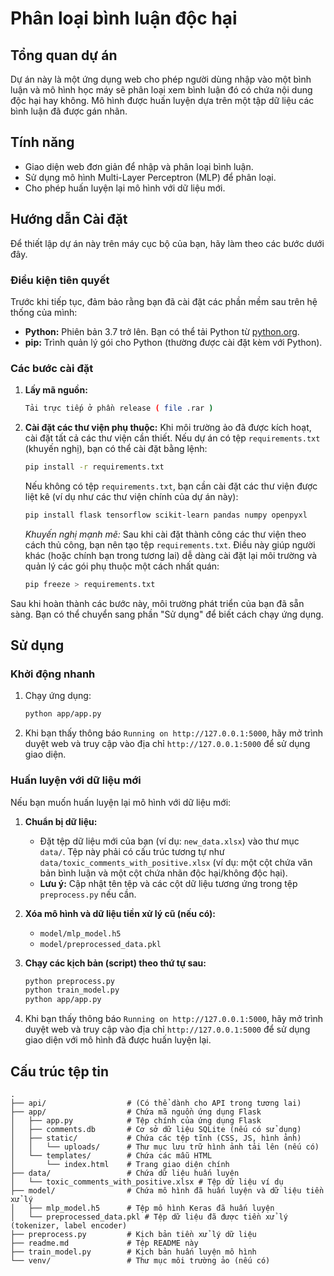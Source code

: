 # Phân loại bình luận độc hại

## Tổng quan dự án

Dự án này là một ứng dụng web cho phép người dùng nhập vào một bình luận và mô hình học máy sẽ phân loại xem bình luận đó có chứa nội dung độc hại hay không. Mô hình được huấn luyện dựa trên một tập dữ liệu các bình luận đã được gán nhãn.

## Tính năng

*   Giao diện web đơn giản để nhập và phân loại bình luận.
*   Sử dụng mô hình Multi-Layer Perceptron (MLP) để phân loại.
*   Cho phép huấn luyện lại mô hình với dữ liệu mới.

## Hướng dẫn Cài đặt

Để thiết lập dự án này trên máy cục bộ của bạn, hãy làm theo các bước dưới đây.

### Điều kiện tiên quyết
Trước khi tiếp tục, đảm bảo rằng bạn đã cài đặt các phần mềm sau trên hệ thống của mình:
*   **Python:** Phiên bản 3.7 trở lên. Bạn có thể tải Python từ [python.org](https://www.python.org/).
*   **pip:** Trình quản lý gói cho Python (thường được cài đặt kèm với Python).

### Các bước cài đặt

1.  **Lấy mã nguồn:**
    ```bash
    Tải trực tiếp ở phần release ( file .rar )
    ```

3.  **Cài đặt các thư viện phụ thuộc:**
    Khi môi trường ảo đã được kích hoạt, cài đặt tất cả các thư viện cần thiết.
    Nếu dự án có tệp `requirements.txt` (khuyến nghị), bạn có thể cài đặt bằng lệnh:
    ```bash
    pip install -r requirements.txt
    ```
    Nếu không có tệp `requirements.txt`, bạn cần cài đặt các thư viện được liệt kê (ví dụ như các thư viện chính của dự án này):
    ```bash
    pip install flask tensorflow scikit-learn pandas numpy openpyxl
    ```
    *Khuyến nghị mạnh mẽ:* Sau khi cài đặt thành công các thư viện theo cách thủ công, bạn nên tạo tệp `requirements.txt`. Điều này giúp người khác (hoặc chính bạn trong tương lai) dễ dàng cài đặt lại môi trường và quản lý các gói phụ thuộc một cách nhất quán:
    ```bash
    pip freeze > requirements.txt
    ```

Sau khi hoàn thành các bước này, môi trường phát triển của bạn đã sẵn sàng. Bạn có thể chuyển sang phần "Sử dụng" để biết cách chạy ứng dụng.

## Sử dụng

### Khởi động nhanh

1.  Chạy ứng dụng:
    ```bash
    python app/app.py
    ```
2.  Khi bạn thấy thông báo `Running on http://127.0.0.1:5000`, hãy mở trình duyệt web và truy cập vào địa chỉ `http://127.0.0.1:5000` để sử dụng giao diện.

### Huấn luyện với dữ liệu mới

Nếu bạn muốn huấn luyện lại mô hình với dữ liệu mới:

1.  **Chuẩn bị dữ liệu:**
    *   Đặt tệp dữ liệu mới của bạn (ví dụ: `new_data.xlsx`) vào thư mục `data/`. Tệp này phải có cấu trúc tương tự như `data/toxic_comments_with_positive.xlsx` (ví dụ: một cột chứa văn bản bình luận và một cột chứa nhãn độc hại/không độc hại).
    *   **Lưu ý:** Cập nhật tên tệp và các cột dữ liệu tương ứng trong tệp `preprocess.py` nếu cần.

2.  **Xóa mô hình và dữ liệu tiền xử lý cũ (nếu có):**
    *   `model/mlp_model.h5`
    *   `model/preprocessed_data.pkl`

3.  **Chạy các kịch bản (script) theo thứ tự sau:**
    ```bash
    python preprocess.py
    python train_model.py
    python app/app.py
    ```

4.  Khi bạn thấy thông báo `Running on http://127.0.0.1:5000`, hãy mở trình duyệt web và truy cập vào địa chỉ `http://127.0.0.1:5000` để sử dụng giao diện với mô hình đã được huấn luyện lại.

## Cấu trúc tệp tin

```
.
├── api/                  # (Có thể dành cho API trong tương lai)
├── app/                  # Chứa mã nguồn ứng dụng Flask
│   ├── app.py            # Tệp chính của ứng dụng Flask
│   ├── comments.db       # Cơ sở dữ liệu SQLite (nếu có sử dụng)
│   ├── static/           # Chứa các tệp tĩnh (CSS, JS, hình ảnh)
│   │   └── uploads/      # Thư mục lưu trữ hình ảnh tải lên (nếu có)
│   └── templates/        # Chứa các mẫu HTML
│       └── index.html    # Trang giao diện chính
├── data/                 # Chứa dữ liệu huấn luyện
│   └── toxic_comments_with_positive.xlsx # Tệp dữ liệu ví dụ
├── model/                # Chứa mô hình đã huấn luyện và dữ liệu tiền xử lý
│   ├── mlp_model.h5      # Tệp mô hình Keras đã huấn luyện
│   └── preprocessed_data.pkl # Tệp dữ liệu đã được tiền xử lý (tokenizer, label encoder)
├── preprocess.py         # Kịch bản tiền xử lý dữ liệu
├── readme.md             # Tệp README này
├── train_model.py        # Kịch bản huấn luyện mô hình
└── venv/                 # Thư mục môi trường ảo (nếu có)
```
